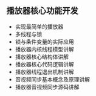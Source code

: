 ## 播放器核心功能开发

- 实现最简单的播放器
- 多线程与锁
- 锁与条件变量的实际应用
- 播放器内核线程模型讲解
- 播放器核心结构体讲解
- 播放器核心代码逻辑讲解
- 播放器线程退出机制讲解
- 音视频同步基本概念及原理讲解
- 播放器音视频同步源码讲解